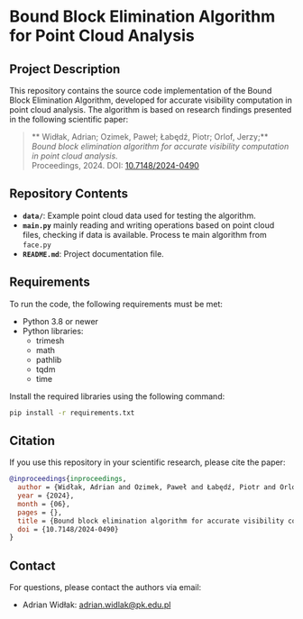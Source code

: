 # Bound Block Elimination Algorithm for Point Cloud Analysis

## Project Description
This repository contains the source code implementation of the Bound Block Elimination Algorithm, developed for accurate visibility computation in point cloud analysis. The algorithm is based on research findings presented in the following scientific paper:

> ** Widłak, Adrian; Ozimek, Paweł; Łabędź, Piotr; Orlof, Jerzy;**  
> *Bound block elimination algorithm for accurate visibility computation in point cloud analysis.*  
> Proceedings, 2024. DOI: [10.7148/2024-0490](https://doi.org/10.7148/2024-0490)

## Repository Contents

- **`data/`**: Example point cloud data used for testing the algorithm.
- **`main.py`** mainly reading and writing operations based on point cloud files, checking if data is available. Process te main algorithm from `face.py`
- **`README.md`**: Project documentation file.

## Requirements

To run the code, the following requirements must be met:

- Python 3.8 or newer
- Python libraries:
    - trimesh
    - math
    - pathlib
    - tqdm
    - time

Install the required libraries using the following command:

```bash
pip install -r requirements.txt
```

## Citation

If you use this repository in your scientific research, please cite the paper:

```bibtex
@inproceedings{inproceedings,
  author = {Widłak, Adrian and Ozimek, Paweł and Łabędź, Piotr and Orlof, Jerzy},
  year = {2024},
  month = {06},
  pages = {},
  title = {Bound block elimination algorithm for accurate visibility computation in point cloud analysis},
  doi = {10.7148/2024-0490}
}
```

## Contact

For questions, please contact the authors via email: 
- Adrian Widłak: adrian.widlak@pk.edu.pl

